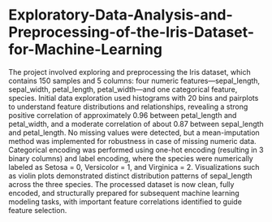 # Exploratory-Data-Analysis-and-Preprocessing-of-the-Iris-Dataset-for-Machine-Learning

The project involved exploring and preprocessing the Iris dataset, which contains 150 samples and 5 columns: four numeric features—sepal_length, sepal_width, petal_length, petal_width—and one categorical feature, species. Initial data exploration used histograms with 20 bins and pairplots to understand feature distributions and relationships, revealing a strong positive correlation of approximately 0.96 between petal_length and petal_width, and a moderate correlation of about 0.87 between sepal_length and petal_length. No missing values were detected, but a mean-imputation method was implemented for robustness in case of missing numeric data. Categorical encoding was performed using one-hot encoding (resulting in 3 binary columns) and label encoding, where the species were numerically labeled as Setosa = 0, Versicolor = 1, and Virginica = 2. Visualizations such as violin plots demonstrated distinct distribution patterns of sepal_length across the three species. The processed dataset is now clean, fully encoded, and structurally prepared for subsequent machine learning modeling tasks, with important feature correlations identified to guide feature selection.
